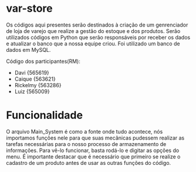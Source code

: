 # var-store
Os códigos aqui presentes serão destinados à criação de um genrenciador de loja de varejo que realize a gestão do estoque e dos produtos. 
Serão utilizados códigos em Python que serão responsáveis por receber os dados e atualizar o banco que a nossa equipe criou.
Foi utilizado um banco de dados em MySQL.

Código dos participantes(RM):
- Davi {565619}
- Caique {563621}
- Rickelmy {563286}
- Luiz {565009}

# Funcionalidade
O arquivo Main_System é como a fonte onde tudo acontece, nós importamos funções nele para que suas mecânicas pudessem realizar as tarefas necessárias para o nosso processo de armazenamento de informações. Para vê-lo funcionar, basta rodá-lo e digitar as opções do menu. É importante destacar que é necessário que primeiro se realize o cadastro de um produto antes de usar as outras funções do código.
